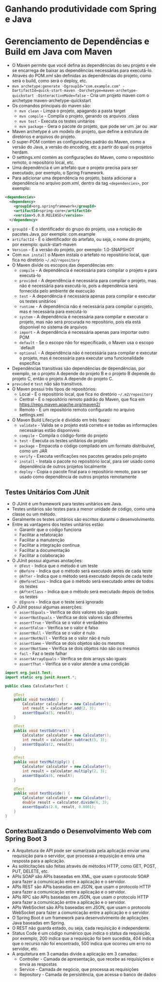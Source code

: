 # Ganhando produtividade com Spring e Java

#  Gerenciamento de Dependências e Build em Java com Maven
- O Maven permite que você defina as dependências do seu projeto e ele se encarrega de baixar as dependências necessárias para executá-lo.
- Através do POM.xml são definidas as dependências do projeto, como será o build, como será o deploy, etc.
- `mvn archetype:generate -DgroupId="com.example.com" -DartifactId=quick-start-maven -Darchetype=maven-archetype-quickstart -DinteractiveMode=false` - Cria um projeto maven com o archetype maven-archetype-quickstart
- Os comandos principais do maven são:
  - `mvn clean` - Limpa o projeto, apagando a pasta target
  - `mvn compile` - Compila o projeto, gerando os arquivos .class
  - `mvn test` - Executa os testes unitários
  - `mvn package` - Gera o pacote do projeto, que pode ser um .jar ou .war
- Maven archetype é um modelo de projeto, que define a estrutura de diretórios e arquivos do projeto.
- O super-POM contém as configurações padrão do Maven, como a versão do Java, a versão do encoding, etc a partir do qual os projetos herdam.
- O settings.xml contém as configurações do Maven, como o repositório remoto, o repositório local, etc.
- Uma dependência é um artefato que o projeto precisa para ser executado, por exemplo, o Spring Framework.
- Para adicionar uma dependência no projeto, basta adicionar a dependência no arquivo pom.xml, dentro da tag `<dependencies>`, por exemplo:
```xml
<dependencies>
  <dependency>
    <groupId>org.springframework</groupId>
    <artifactId>spring-core</artifactId>
    <version>5.0.0.RELEASE</version>
  </dependency>
```
- `groupId` - É o identificador do grupo do projeto, usa a notação de pacotes Java, por exemplo: com.example
- `artifactId` - É o identificador do artefato, ou seja, o nome do projeto, por exemplo: quick-start-maven
- `Version` - É a versão do projeto, por exemplo: 1.0-SNAPSHOT
- Com `mvn install` o Maven instala o artefato no repositório local, que fica no diretório `~/.m2/repository`
- O Maven divide os escopos das dependências em:
  - `compile` - A dependência é necessária para compilar o projeto e para executá-lo
  - `provided` - A dependência é necessária para compilar o projeto, mas não é necessária para executá-lo, pois a dependência será fornecida pelo ambiente de execução
  - `test` - A dependência é necessária apenas para compilar e executar os testes unitários
  - `runtime` - A dependência não é necessária para compilar o projeto, mas é necessária para executá-lo
  - `system` - A dependência é necessária para compilar e executar o projeto, mas não será procurada no repositório, pois ela está disponível no sistema de arquivos
  - `import` - A dependência é necessária apenas para importar outro POM
  - `default` - Se o escopo não for especificado, o Maven usa o escopo `default
  - `optional` - A dependência não é necessária para compilar e executar o projeto, mas é necessária para executar uma funcionalidade específica
- Dependências transitivas são dependências de dependências, por exemplo, se o projeto A depende do projeto B e o projeto B depende do projeto C, então o projeto A depende do projeto C.
- `provided` e `test` não são transitivos.
- O Maven possui três tipos de repositórios:
  - Local - É o repositório local, que fica no diretório `~/.m2/repository`
  - Central - É o repositório remoto padrão do Maven, que fica em https://repo.maven.apache.org/maven2/
  - Remoto - É um repositório remoto configurado no arquivo settings.xml
- O Maven Build Lifecycle é dividido em três fases:
  - `validate` - Valida se o projeto está correto e se todas as informações necessárias estão disponíveis
  - `compile` - Compila o código-fonte do projeto
  - `test` - Executa os testes unitários do projeto
  - `package` - Empacota o código compilado em um formato distribuível, como um JAR
  - `verify` - Executa verificações nos pacotes gerados pelo projeto
  - `install` - Instala o pacote no repositório local, para ser usado como dependência de outros projetos localmente
  - `deploy` - Copia o pacote final para o repositório remoto, para ser usado como dependência de outros projetos remotamente

## Testes Unitários Com JUnit
- O JUnit é um framework para testes unitários em Java.
- Testes unitários são testes para a menor unidade de código, como uma classe ou um método.
- Geralmente os testes unitários são escritos durante o desenvolvimento.
- Entre as vantagens dos testes unitários estão:
  - Garantir que o código funciona
  - Facilitar a refatoração
  - Facilitar a manutenção
  - Facilitar a integração contínua
  - Facilitar a documentação
  - Facilitar a colaboração
- O JUnit possui algumas anotações:
  - `@Test` - Indica que o método é um teste
  - `@Before` - Indica que o método será executado antes de cada teste
  - `@After` - Indica que o método será executado depois de cada teste
  - `@BeforeClass` - Indica que o método será executado antes de todos os testes
  - `@AfterClass` - Indica que o método será executado depois de todos os testes
  - `@Ignore` - Indica que o teste será ignorado
- O JUnit possui algumas asserções:
  - `assertEquals` - Verifica se dois valores são iguais
  - `assertNotEquals` - Verifica se dois valores são diferentes
  - `assertTrue` - Verifica se o valor é verdadeiro
  - `assertFalse` - Verifica se o valor é falso
  - `assertNull` - Verifica se o valor é nulo
  - `assertNotNull` - Verifica se o valor não é nulo
  - `assertSame` - Verifica se dois objetos são os mesmos
  - `assertNotSame` - Verifica se dois objetos não são os mesmos
  - `fail` - Faz o teste falhar
  - `assertArrayEquals` - Verifica se dois arrays são iguais
  - `assertThat` - Verifica se o valor atende a uma condição

```java
import org.junit.Test;
import static org.junit.Assert.*;

public class CalculatorTest {

    @Test
    public void testAdd() {
        Calculator calculator = new Calculator();
        int result = calculator.add(2, 3);
        assertEquals(5, result);
    }

    @Test
    public void testSubtract() {
        Calculator calculator = new Calculator();
        int result = calculator.subtract(5, 3);
        assertEquals(2, result);
    }

    @Test
    public void testMultiply() {
        Calculator calculator = new Calculator();
        int result = calculator.multiply(2, 3);
        assertEquals(6, result);
    }

    @Test
    public void testDivide() {
        Calculator calculator = new Calculator();
        double result = calculator.divide(6, 3);
        assertEquals(2.0, result, 0.0001);
    }
}
```

## Contextualizando o Desenvolvimento Web com Spring Boot 3
- A Arquitetura de API pode ser sumarizada pela aplicação enviar uma requisição para o servidor, que processa a requisição e envia uma resposta para a aplicação.
- As soliticitações são feitas através de métodos HTTP, como GET, POST, PUT, DELETE, etc.
- APIs SOAP são APIs baseadas em XML, que usam o protocolo SOAP para fazer a comunicação entre a aplicação e o servidor.
- APIs REST são APIs baseadas em JSON, que usam o protocolo HTTP para fazer a comunicação entre a aplicação e o servidor.
- APIs RPC são APIs baseadas em JSON, que usam o protocolo HTTP para fazer a comunicação entre a aplicação e o servidor.
- APIs WebSocket são APIs baseadas em JSON, que usam o protocolo WebSocket para fazer a comunicação entre a aplicação e o servidor.
- O Spring Boot é um framework para desenvolvimento de aplicações Java baseadas em Spring.
- O REST não guarda estado, ou seja, cada requisição é independente.
- Status Code é um código numérico que indica o status da requisição, por exemplo, 200 indica que a requisição foi bem sucedida, 404 indica que o recurso não foi encontrado, 500 indica que ocorreu um erro no servidor, etc.
- A arquitetura em 3 camadas divide a aplicação em 3 camadas:
  - Controller - Camada de apresentação, que recebe as requisições e envia as respostas
  - Service - Camada de negócio, que processa as requisições
  - Repository - Camada de persistência, que acessa o banco de dados


